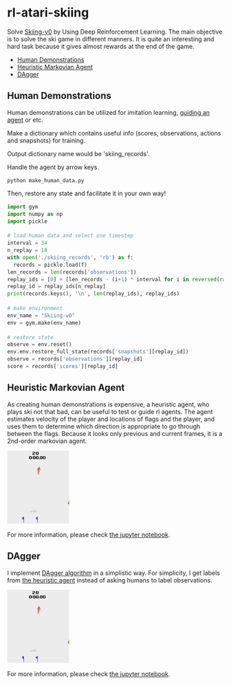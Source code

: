 # rl-atari-skiing
Solve [Skiing-v0](https://gym.openai.com/envs/Skiing-v0/) by Using Deep Reinforcement Learning.
The main objective is to solve the ski game in different manners.
It is quite an interesting and hard task because it gives almost rewards at the end of the game.

- [Human Demonstrations](#human-demonstrations)
- [Heuristic Markovian Agent](#heuristic-markovian-agent)
- [DAgger](#dagger)



## Human Demonstrations
Human demonstrations can be utilized for imitation learning, [guiding an agent](https://blog.openai.com/learning-montezumas-revenge-from-a-single-demonstration/) or etc.

Make a dictionary which contains useful info (scores, observations, actions and snapshots) for training.

Output dictionary name would be 'skiing_records'.

Handle the agent by arrow keys.
```
python make_human_data.py
```

Then, restore any state and facilitate it in your own way!
```python
import gym
import numpy as np
import pickle

# load human data and select one timestep
interval = 34
n_replay = 18
with open('./skiing_records', 'rb') as f:
  records = pickle.load(f)
len_records = len(records['observations'])
replay_ids = [0] + [len_records - (i+1) * interval for i in reversed(range(int(np.ceil(len_records/interval))-2))]
replay_id = replay_ids[n_replay]
print(records.keys(), '\n', len(replay_ids), replay_ids)

# make environment
env_name = "Skiing-v0"
env = gym.make(env_name)

# restore state
observe = env.reset()
env.env.restore_full_state(records['snapshots'][replay_id])
observe = records['observations'][replay_id]
score = records['scores'][replay_id]
```

## Heuristic Markovian Agent
As creating human demonstrations is expensive, a heuristic agent, who plays ski not that bad, can be useful to test or guide rl agents. The agent estimates velocity of the player and locations of flags and the player, and uses them to determine which direction is appropriate to go through between the flags. Because it looks only previous and current frames, it is a 2nd-order markovian agent. 

![play-heuristic-markovain-agent](resources/heuristic_markovian_agent.gif)

For more information, please check [the jupyter notebook](heuristic_markovian_agent.ipynb).

## DAgger
I implement [DAgger algorithm](https://www.cs.cmu.edu/~sross1/publications/Ross-AIStats11-NoRegret.pdf) in a simplistic way. For simplicity, I get labels from [the heuristic agent](#heuristic-markovian-agent) instead of asking humans to label observations.

![play-dagger](resources/dagger.gif)

For more information, please check [the jupyter notebook](dagger.ipynb).
